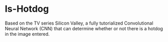 # Is-Hotdog
 Based on the TV series Silicon Valley, a fully tutorialized Convolutional Neural Network (CNN) that can determine whether or not there is a hotdog in the image entered.  
